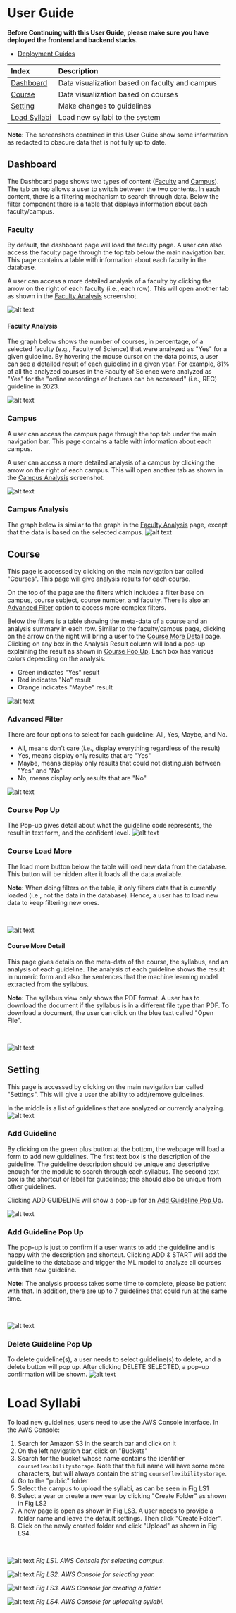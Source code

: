 # User Guide

**Before Continuing with this User Guide, please make sure you have deployed the frontend and backend stacks.**

- [Deployment Guides](./DeploymentGuide.md)

| Index                                        | Description                                           |
| :------------------------------------------  | :---------------------------------------------------- |
| [Dashboard](#Dashboard)                      | Data visualization based on faculty and campus        |
| [Course](#Course)                            | Data visualization based on courses                   |
| [Setting](#Setting)                          | Make changes to guidelines                            |
| [Load Syllabi](#Load-Syllabi)                | Load new syllabi to the system                        |

**Note:** The screenshots contained in this User Guide show some information as redacted to obscure data that is not fully up to date.
<br>

## Dashboard

The Dashboard page shows two types of content ([Faculty](#Faculty) and [Campus](#Campus)). The tab on top allows a user to switch between the two contents. In each content, there is a filtering mechanism to search through data. Below the filter component there is a table that displays information about each faculty/campus.

### Faculty

By default, the dashboard page will load the faculty page. A user can also access the faculty page through the top tab below the main navigation bar. This page contains a table with information about each faculty in the database.

A user can access a more detailed analysis of a faculty by clicking the arrow on the right of each faculty (i.e., each row). This will open another tab as shown in the [Faculty Analysis](#Faculty-Analysis) screenshot.

![alt text](assets/dashboard/dashboard_faculty.png)

#### Faculty Analysis

The graph below shows the number of courses, in percentage, of a selected faculty (e.g., Faculty of Science) that were analyzed as "Yes" for a given guideline. By hovering the mouse cursor on the data points, a user can see a detailed result of each guideline in a given year. For example, 81% of all the analyzed courses in the Faculty of Science were analyzed as "Yes" for the "online recordings of lectures can be accessed" (i.e., REC) guideline in 2023.

![alt text](assets/dashboard/dashboard_faculty_data.png)

### Campus

A user can access the campus page through the top tab under the main navigation bar. This page contains a table with information about each campus.

A user can access a more detailed analysis of a campus by clicking the arrow on the right of each campus. This will open another tab as shown in the [Campus Analysis](#Campus-Analysis) screenshot.

![alt text](assets/dashboard/dashboard_campus.png)

### Campus Analysis

The graph below is similar to the graph in the [Faculty Analysis](#Faculty-Analysis) page, except that the data is based on the selected campus.
![alt text](assets/dashboard/dashboard_campus_data.png)

## Course

This page is accessed by clicking on the main navigation bar called "Courses". This page will give analysis results for each course.

On the top of the page are the filters which includes a filter base on campus, course subject, course number, and faculty. There is also an [Advanced Filter](#Advanced-Filter) option to access more complex filters. 

Below the filters is a table showing the meta-data of a course and an analysis summary in each row. Similar to the faculty/campus page, clicking on the arrow on the right will bring a user to the [Course More Detail](#Course-More-Detail) page. Clicking on any box in the Analysis Result column will load a pop-up explaining the result as shown in [Course Pop Up](#Course-Pop-Up). Each box has various colors depending on the analysis: 
* Green indicates "Yes" result
* Red indicates "No" result
* Orange indicates "Maybe" result

![alt text](assets/course/course_main.png)

### Advanced Filter

There are four options to select for each guideline: All, Yes, Maybe, and No.
* All, means don't care (i.e., display everything regardless of the result)
* Yes, means display only results that are "Yes"
* Maybe, means display only results that could not distinguish between "Yes" and "No"
* No, means display only results that are "No"

![alt text](assets/course/course_main_advance_filter.png)

### Course Pop Up

The Pop-up gives detail about what the guideline code represents, the result in text form, and the confident level.
![alt text](assets/course/course_main_info_alert.png)

### Course Load More

The load more button below the table will load new data from the database. This button will be hidden after it loads all the data available.

**Note:** When doing filters on the table, it only filters data that is currently loaded (i.e., not the data in the database). Hence, a user has to load new data to keep filtering new ones.

<br>

![alt text](assets/course/course_main_load_more.png)

#### Course More Detail

This page gives details on the meta-data of the course, the syllabus, and an analysis of each guideline. The analysis of each guideline shows the result in numeric form and also the sentences that the machine learning model extracted from the syllabus. 

**Note:** The syllabus view only shows the PDF format. A user has to download the document if the syllabus is in a different file type than PDF. To download a document, the user can click on the blue text called "Open File".

<br>

![alt text](assets/course/course_data.png)

## Setting

This page is accessed by clicking on the main navigation bar called "Settings". This will give a user the ability to add/remove guidelines.

In the middle is a list of guidelines that are analyzed or currently analyzing.
![alt text](assets/setting/setting_main.png)

### Add Guideline

By clicking on the green plus button at the bottom, the webpage will load a form to add new guidelines. The first text box is the description of the guideline. The guideline description should be unique and descriptive enough for the module to search through each syllabus. The second text box is the shortcut or label for guidelines; this should also be unique from other guidelines.

Clicking ADD GUIDELINE will show a pop-up for an [Add Guideline Pop Up](#Add-Guideline-Pop-Up).

![alt text](assets/setting/setting_main_add_guideline.png)

### Add Guideline Pop Up

The pop-up is just to confirm if a user wants to add the guideline and is happy with the description and shortcut. Clicking ADD & START will add the guideline to the database and trigger the ML model to analyze all courses with that new guideline.

**Note:** The analysis process takes some time to complete, please be patient with that. In addition, there are up to 7 guidelines that could run at the same time.

<br>

![alt text](assets/setting/setting_main_add_guideline_confirmation.png)

### Delete Guideline Pop Up

To delete guideline(s), a user needs to select guideline(s) to delete, and a delete button will pop up. After clicking DELETE SELECTED, a pop-up confirmation will be shown.
![alt text](assets/setting/setting_main_delete_confirmation.png)

# Load Syllabi

To load new guidelines, users need to use the AWS Console interface. In the AWS Console:

1. Search for Amazon S3 in the search bar and click on it
2. On the left navigation bar, click on "Buckets" 
3. Search for the bucket whose name contains the identifier `courseflexibilitystorage`. Note that the full name will have some more characters, but will always
contain the string `courseflexibilitystorage`.
4. Go to the "public" folder
5. Select the campus to upload the syllabi, as can be seen in Fig LS1
6. Select a year or create a new year by clicking "Create Folder" as shown in Fig LS2
7. A new page is open as shown in Fig LS3. A user needs to provide a folder name and leave the default settings. Then click "Create Folder".
8. Click on the newly created folder and click "Upload" as shown in Fig LS4.

<br>

![alt text](assets/addGuideline/main_page.png)
*Fig LS1. AWS Console for selecting campus.*
<br>

![alt text](assets/addGuideline/main_page_load.png)
*Fig LS2. AWS Console for selecting year.*
<br>

![alt text](assets/addGuideline/main_page_create_folder.png)
*Fig LS3. AWS Console for creating a folder.*
<br>

![alt text](assets/addGuideline/main_page_load_file.png)
*Fig LS4. AWS Console for uploading syllabi.*
